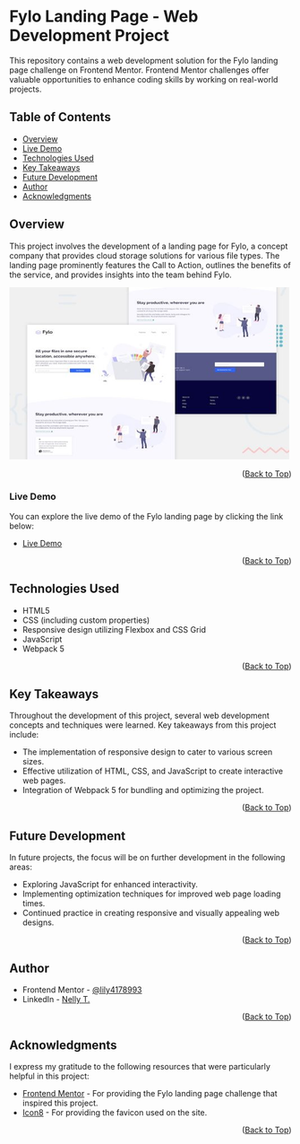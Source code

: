 # Fylo Landing Page - Web Development Project

This repository contains a web development solution for the Fylo landing page challenge on Frontend Mentor. Frontend Mentor challenges offer valuable opportunities to enhance coding skills by working on real-world projects.

## Table of Contents

- [Overview](#overview)
- [Live Demo](#live-demo")
- [Technologies Used](#technologies-used)
- [Key Takeaways](#key-takeaways)
- [Future Development](#future-development)
- [Author](#author)
- [Acknowledgments](#acknowledgments)

## Overview <a name="overview"></a>

This project involves the development of a landing page for Fylo, a concept company that provides cloud storage solutions for various file types. The landing page prominently features the Call to Action, outlines the benefits of the service, and provides insights into the team behind Fylo.

<img src="./app-preview.jpg" alt="app preview" width="500" height="307">

<p align="right">(<a href="#readme-top">Back to Top</a>)</p>

### Live Demo <a name="live-demo"></a>

You can explore the live demo of the Fylo landing page by clicking the link below:

- [Live Demo](https://nelfylo.netlify.app/)

<p align="right">(<a href="#readme-top">Back to Top</a>)</p>

## Technologies Used <a name="technologies-used"></a>

- HTML5
- CSS (including custom properties)
- Responsive design utilizing Flexbox and CSS Grid
- JavaScript
- Webpack 5

<p align="right">(<a href="#readme-top">Back to Top</a>)</p>

## Key Takeaways <a name="key-takeaways"></a>

Throughout the development of this project, several web development concepts and techniques were learned. Key takeaways from this project include:

- The implementation of responsive design to cater to various screen sizes.
- Effective utilization of HTML, CSS, and JavaScript to create interactive web pages.
- Integration of Webpack 5 for bundling and optimizing the project.

<p align="right">(<a href="#readme-top">Back to Top</a>)</p>

## Future Development <a name="future-development"></a>

In future projects, the focus will be on further development in the following areas:

- Exploring JavaScript for enhanced interactivity.
- Implementing optimization techniques for improved web page loading times.
- Continued practice in creating responsive and visually appealing web designs.

<p align="right">(<a href="#readme-top">Back to Top</a>)</p>

## Author <a name="author"></a>

- Frontend Mentor - [@lily4178993](https://www.frontendmentor.io/profile/lily4178993)
- LinkedIn - [Nelly T.](https://www.linkedin.com/in/nellytelli)

<p align="right">(<a href="#readme-top">Back to Top</a>)</p>

## Acknowledgments <a name="acknowledgments"></a>

I express my gratitude to the following resources that were particularly helpful in this project:

- [Frontend Mentor](https://www.frontendmentor.io) - For providing the Fylo landing page challenge that inspired this project.
- [Icon8](https://www.icon8.com) - For providing the favicon used on the site.

<p align="right">(<a href="#readme-top">Back to Top</a>)</p>
